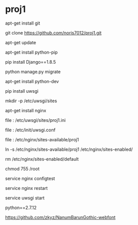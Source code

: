 # proj1

apt-get install git

git clone https://github.com/noris7012/proj1.git

apt-get update

apt-get install python-pip

pip install Django==1.8.5

python manage.py migrate

apt-get install python-dev

pip install uwsgi

mkdir -p /etc/uwsgi/sites

apt-get install nginx

file : /etc/uwsgi/sites/proj1.ini

file : /etc/init/uwsgi.conf

file : /etc/nginx/sites-available/proj1

ln -s /etc/nginx/sites-available/proj1 /etc/nginx/sites-enabled/

rm /etc/nginx/sites-enabled/default

chmod 755 /root

service nginx configtest

service nginx restart

service uwsgi start

python==2.7.12



https://github.com/zkyz/NanumBarunGothic-webfont
